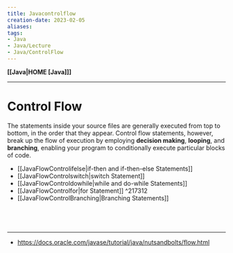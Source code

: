 ```yaml
---
title: Javacontrolflow
creation-date: 2023-02-05
aliases:
tags:
- Java
- Java/Lecture
- Java/ControlFlow
---
```

**[[Java|HOME [Java]]]**

---
# Control Flow
The statements inside your source files are generally executed from top to bottom, in the order that they appear. Control flow statements, however, break up the flow of execution by employing **decision making**, **looping**, and **branching**, enabling your program to conditionally execute particular blocks of code.
- [[JavaFlowControlifelse|if-then and if-then-else Statements]]
- [[JavaFlowControlswitch|switch Statement]]
- [[JavaFlowControldowhile|while and do-while Statements]]
- [[JavaFlowControlfor|for Statement]] ^217312
- [[JavaFlowControlBranching|Branching Statements]]

<br>

# 
---
- https://docs.oracle.com/javase/tutorial/java/nutsandbolts/flow.html